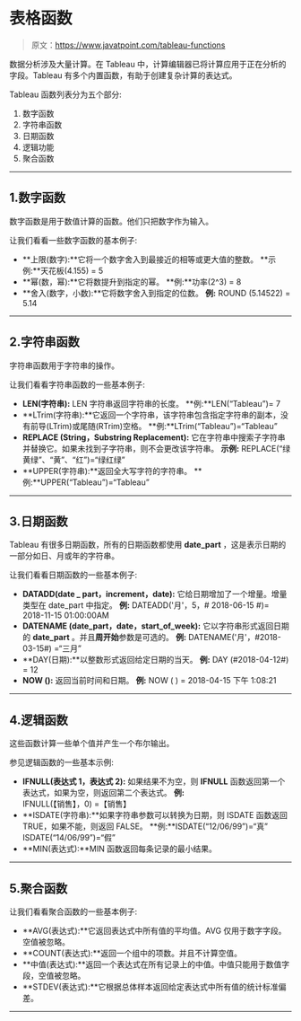 # 表格函数

> 原文：<https://www.javatpoint.com/tableau-functions>

数据分析涉及大量计算。在 Tableau 中，计算编辑器已将计算应用于正在分析的字段。Tableau 有多个内置函数，有助于创建复杂计算的表达式。

Tableau 函数列表分为五个部分:

1.  数字函数
2.  字符串函数
3.  日期函数
4.  逻辑功能
5.  聚合函数

* * *

## 1.数字函数

数字函数是用于数值计算的函数。他们只把数字作为输入。

让我们看看一些数字函数的基本例子:

*   **上限(数字):**它将一个数字舍入到最接近的相等或更大值的整数。
    **示例:**天花板(4.155) = 5
*   **幂(数，幂):**它将数提升到指定的幂。
    **例:**功率(2^3) = 8
*   **舍入(数字，小数):**它将数字舍入到指定的位数。
    **例:** ROUND (5.14522) = 5.14

* * *

## 2.字符串函数

字符串函数用于字符串的操作。

让我们看看字符串函数的一些基本例子:

*   **LEN(字符串):** LEN 字符串返回字符串的长度。
    **例:**LEN(“Tableau”)= 7
*   **LTrim(字符串):**它返回一个字符串，该字符串包含指定字符串的副本，没有前导(LTrim)或尾随(RTrim)空格。
    **例:**LTrim(“Tableau”)=“Tableau”
*   **REPLACE (String，Substring Replacement):** 它在字符串中搜索子字符串并替换它。如果未找到子字符串，则不会更改该字符串。
    **示例:** REPLACE(“绿黄绿”、“黄”、“红”)=“绿红绿”
*   **UPPER(字符串):**返回全大写字符的字符串。
    **例:**UPPER(“Tableau”)=“Tableau”

* * *

## 3.日期函数

Tableau 有很多日期函数，所有的日期函数都使用 **date_part** ，这是表示日期的一部分如日、月或年的字符串。

让我们看看日期函数的一些基本例子:

*   **DATADD(date _ part，increment，date):** 它给日期增加了一个增量。增量类型在 date_part 中指定。
    **例:** DATEADD('月'，5，# 2018-06-15 #)= 2018-11-15 01:00:00AM
*   **DATENAME (date_part，date，start_of_week):** 它以字符串形式返回日期的 **date_part** 。并且**周开始**参数是可选的。
    **例:** DATENAME('月'，#2018-03-15#) =“三月”
*   **DAY(日期):**以整数形式返回给定日期的当天。
    **例:** DAY (#2018-04-12#) = 12
*   **NOW ():** 返回当前时间和日期。
    **例:** NOW ( ) = 2018-04-15 下午 1:08:21

* * *

## 4.逻辑函数

这些函数计算一些单个值并产生一个布尔输出。

参见逻辑函数的一些基本示例:

*   **IFNULL(表达式 1，表达式 2):** 如果结果不为空，则 **IFNULL** 函数返回第一个表达式，如果为空，则返回第二个表达式。
    **例:** IFNULL(【销售】，0) =【销售】
*   **ISDATE(字符串):**如果字符串参数可以转换为日期，则 ISDATE 函数返回 TRUE，如果不能，则返回 FALSE。
    **例:**ISDATE(“12/06/99”)=“真”
    ISDATE(“14/06/99”)=“假”
*   **MIN(表达式):**MIN 函数返回每条记录的最小结果。

* * *

## 5.聚合函数

让我们看看聚合函数的一些基本例子:

*   **AVG(表达式):**它返回表达式中所有值的平均值。AVG 仅用于数字字段。空值被忽略。
*   **COUNT(表达式):**返回一个组中的项数。并且不计算空值。
*   **中值(表达式):**返回一个表达式在所有记录上的中值。中值只能用于数值字段，空值被忽略。
*   **STDEV(表达式):**它根据总体样本返回给定表达式中所有值的统计标准偏差。

* * *